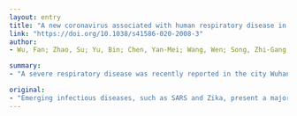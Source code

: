 ```yaml
---
layout: entry
title: "A new coronavirus associated with human respiratory disease in China"
link: "https://doi.org/10.1038/s41586-020-2008-3"
author:
- Wu, Fan; Zhao, Su; Yu, Bin; Chen, Yan-Mei; Wang, Wen; Song, Zhi-Gang; Hu, Yi; Tao, Zhao-Wu; Tian, Jun-Hua; Pei, Yuan-Yuan; Yuan, Ming-Li; Zhang, Yu-Ling; Dai, Fa-Hui; Liu, Yi; Wang, Qi-Min; Zheng, Jiao-Jiao; Xu, Lin; Holmes, Edward C.; Zhang, Yong-Zhen

summary:
- "A severe respiratory disease was recently reported in the city Wuhan, Hubei province, China. Up to 25th of January 2020, at least 1,975 cases have been reported since the first patient was hospitalized on the 12th of December 2019. Epidemiological investigation suggested that the outbreak was associated with a seafood market in Wuhan."

original:
- "Emerging infectious diseases, such as SARS and Zika, present a major threat to public health(1-3). Despite intense research efforts, how, when and where new diseases appear are still the source of considerable uncertainly. A severe respiratory disease was recently reported in the city Wuhan, Hubei province, China. Up to 25th of January 2020, at least 1,975 cases have been reported since the first patient was hospitalized on the 12th of December 2019. Epidemiological investigation suggested that the outbreak was associated with a seafood market in Wuhan. We studied one patient who was a worker at the market, and who was admitted to Wuhan Central Hospital on 26th of December 2019 experiencing a severe respiratory syndrome including fever, dizziness and cough. Metagenomic RNA sequencing(4) of a bronchoalveolar lavage fluid sample identified a novel RNA virus from the family Coronaviridae, designed here as WH-Human-1 coronavirus. Phylogenetic analysis of the complete viral genome (29,903 nucleotides) revealed that the virus was most closely related (89.1% nucleotide similarity) to a group of SARS-like coronaviruses (genus Betacoronavirus, subgenus Sarbecovirus) previously sampled from bats in China. This outbreak highlights the ongoing capacity of viral spill-over from animals to cause severe disease in humans."
---
```



